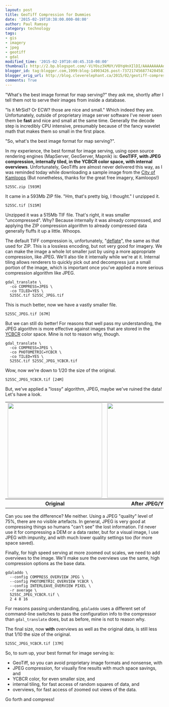 ```yaml
---
layout: post
title: GeoTiff Compression for Dummies
date: '2015-02-19T10:38:00.000-08:00'
author: Paul Ramsey
category: technology
tags:
- gis
- imagery
- jpeg
- geotiff
- gdal
modified_time: '2015-02-19T10:40:45.310-08:00'
thumbnail: http://2.bp.blogspot.com/-ViYOsz3kMUY/VOYqHnXIlDI/AAAAAAAAAdU/0OGl8u9TmMs/s72-c/example_jpg.png
blogger_id: tag:blogger.com,1999:blog-14903426.post-7372174568774204581
blogger_orig_url: http://blog.cleverelephant.ca/2015/02/geotiff-compression-for-dummies.html
comments: True
---
```


"What's the best image format for map serving?" they ask me, shortly after I tell them not to serve their images from inside a database. 

"Is it MrSid? Or ECW? those are nice and small." Which indeed they are. Unfortunately, outside of proprietary image server software I've never seen them be **fast** and nice and small at the same time. Generally the decode step is incredibly CPU intensive, presumably because of the fancy wavelet math that makes them so small in the first place.

"So, what's the best image format for map serving?".

In my experience, the best format for image serving, using open source rendering engines (MapServer, GeoServer, Mapnik) is: **GeoTIFF, with JPEG compression, internally tiled, in the YCBCR color space, with internal overviews**. Unfortunately, GeoTiffs are almost never delivered this way, as I was reminded today while downloading a sample image from the [City of Kamloops](http://www.kamloops.ca/maps/disclaimer.html) (But nonetheless, thanks for the great free imagery, Kamloops!)

    5255C.zip [593M]

It came in a 593Mb ZIP file. "Hm, that's pretty big, I thought." I unzipped it.

    5255C.tif [515M]

Unzipped it was a 515Mb TIF file. That's right, it was smaller "uncompressed". Why? Because internally it was already compressed, and applying the ZIP compression algorithm to already compressed data generally fluffs it up a little. Whoops.

The default TIFF compression is, unfortunately, "[deflate](http://en.wikipedia.org/wiki/Huffman_coding)", the same as that used for ZIP. This is a lossless encoding, but not very good for imagery. We can make the image a whole lot smaller just by using a more appropriate compression, like JPEG. We'll also tile it internally while we're at it. Internal tiling allows renderers to quickly pick out and decompress just a small portion of the image, which is important once you've applied a more serious compression algorithm like JPEG.

    gdal_translate \
      -co COMPRESS=JPEG \
      -co TILED=YES \
      5255C.tif 5255C_JPEG.tif
      
This is much better, now we have a vastly smaller file.

    5255C_JPEG.tif [67M]

But we can still do better! For reasons that well pass my understanding, the JPEG algorithm is more effective against images that are stored in the [YCBCR](http://en.wikipedia.org/wiki/YCbCr) color space. Mine is not to reason why, though.

    gdal_translate \
      -co COMPRESS=JPEG \
      -co PHOTOMETRIC=YCBCR \
      -co TILED=YES \
      5255C.tif 5255C_JPEG_YCBCR.tif
      
Wow, now we're down to 1/20 the size of the original.

    5255C_JPEG_YCBCR.tif [24M]

But, we've applied a "lossy" algorithm, JPEG, maybe we've ruined the data! Let's have a look.

<table border="0"><tr><td><a href="http://2.bp.blogspot.com/-ViYOsz3kMUY/VOYqHnXIlDI/AAAAAAAAAdU/0OGl8u9TmMs/s1600/example_jpg.png" imageanchor="1" ><img border="0" height="300" src="http://2.bp.blogspot.com/-ViYOsz3kMUY/VOYqHnXIlDI/AAAAAAAAAdU/0OGl8u9TmMs/s1600/example_jpg.png" /></a></td><td><a href="http://4.bp.blogspot.com/-EqVHMQXxWy0/VOYqH15vBaI/AAAAAAAAAdY/XS5ffZl1mME/s1600/example_lzw.png" imageanchor="1" ><img border="0" height="300" src="http://4.bp.blogspot.com/-EqVHMQXxWy0/VOYqH15vBaI/AAAAAAAAAdY/XS5ffZl1mME/s1600/example_lzw.png" /></a></td></tr><tr><th>Original</th><th>After JPEG/YCBCR</th></tr></table>

Can you see the difference? Me neither. Using a JPEG "quality" level of 75%, there are no visible artefacts. In general, JPEG is very good at compressing things so humans "can't see" the lost information. I'd never use it for compressing a DEM or a data raster, but for a visual image, I use JPEG with impunity, and with much lower quality settings too (for more space saved).

Finally, for high speed serving at more zoomed out scales, we need to add overviews to the image. We'll make sure the overviews use the same, high compression options as the base data.

    gdaladdo \
      --config COMPRESS_OVERVIEW JPEG \
      --config PHOTOMETRIC_OVERVIEW YCBCR \
      --config INTERLEAVE_OVERVIEW PIXEL \
      -r average \
      5255C_JPEG_YCBCR.tif \
      2 4 8 16
      
For reasons passing understanding, `gdaladdo` uses a different set of command-line switches to pass the configuration info to the compressor than `gdal_translate` does, but as before, mine is not to reason why.

The final size, now **with** overviews as well as the original data, is still less that 1/10 the size of the original.

    5255C_JPEG_YCBCR.tif [37M]

So, to sum up, your best format for image serving is:

* GeoTiff, so you can avoid proprietary image formats and nonsense, with
* JPEG compression, for visually fine results with much space savings, and
* YCBCR color, for even smaller size, and
* internal tiling, for fast access of random squares of data, and
* overviews, for fast access of zoomed out views of the data.

Go forth and compress!